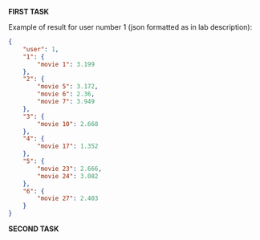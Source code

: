 <b>FIRST TASK</b>

Example of result for user number 1 (json formatted as in lab description):

```json
{
    "user": 1,
    "1": {
        "movie 1": 3.199
    },
    "2": {
        "movie 5": 3.172,
        "movie 6": 2.36,
        "movie 7": 3.949
    },
    "3": {
        "movie 10": 2.668
    },
    "4": {
        "movie 17": 1.352
    },
    "5": {
        "movie 23": 2.666,
        "movie 24": 3.082
    },
    "6": {
        "movie 27": 2.403
    }
}
```
<b>SECOND TASK</b>
